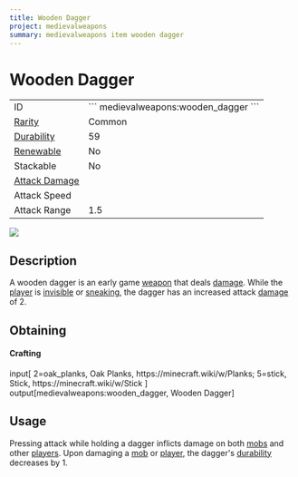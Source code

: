 ```yaml
---
title: Wooden Dagger
project: medievalweapons
summary: medievalweapons item wooden dagger
---
```

# Wooden Dagger
<div class="main_table">
<div class="left_main_table">
<table class="left_table">
    <tbody>
        <tr>
            <td class="first-column">ID</td>
            <td class="second-column">
            ```
            medievalweapons:wooden_dagger
            ```
            </td>
        </tr>
        <tr id="linear-top">
            <td class="first-column"><a href="https://minecraft.wiki/w/Rarity" target="_blank">Rarity</a></td>
            <td class="second-column">Common</td>
        </tr>
        <tr id="linear-top">
            <td class="first-column"><a href="https://minecraft.wiki/w/Durability" target="_blank">Durability</a></td>
            <td class="second-column">59</td>
        </tr>
        <tr id="linear-top">
            <td class="first-column"><a href="https://minecraft.wiki/w/Renewable_resource" target="_blank">Renewable</a></td>
            <td class="second-column">No</td>
        </tr>
        <tr id="linear-top">
            <td class="first-column">Stackable</td>
            <td class="second-column">No</td>
        </tr>
        <tr id="linear-top">
            <td class="first-column"><a href="https://minecraft.wiki/w/Damage" target="_blank">Attack Damage</a></td>
            <td class="second-column icon-element" icon-count="3" icon-id="melee" icon-exclusive></td>
        </tr>
        <tr id="linear-top">
            <td class="first-column">Attack Speed</td>
            <td class="second-column icon-element" icon-count="2" icon-id="melee_speed" icon-exclusive></td>
        </tr>
        <tr id="linear-top">
            <td class="first-column">Attack Range</td>
            <td class="second-column">1.5</td>
        </tr>
    </tbody>
</table>
</div>
    <img src="/wiki/assets/medievalweapons/items/wooden_dagger.png" loading="lazy" class="right_img_table"/>
</div>

## Description
A wooden dagger is an early game [weapon](https://minecraft.wiki/w/Weapon) that deals [damage](https://minecraft.wiki/w/Damage). While the [player](https://minecraft.wiki/w/Player) is [invisible](https://minecraft.wiki/w/Invisibility) or [sneaking](https://minecraft.wiki/w/Sneaking), the dagger has an increased attack [damage](https://minecraft.wiki/w/Damage) of 2.

## Obtaining
#### Crafting
<div id="crafting-table">
<div class="crafting-element" crafting-type="vanilla_crafting">
input[
    2=oak_planks, Oak Planks, https://minecraft.wiki/w/Planks;
    5=stick, Stick, https://minecraft.wiki/w/Stick
]
output[medievalweapons:wooden_dagger, Wooden Dagger]
</div>
</div>

## Usage
Pressing attack while holding a dagger inflicts damage on both [mobs](https://minecraft.wiki/w/Mob) and other [players](https://minecraft.wiki/w/Player). Upon damaging a [mob](https://minecraft.wiki/w/Mob) or [player](https://minecraft.wiki/w/Player), the dagger's [durability](https://minecraft.wiki/w/Durability) decreases by 1.
